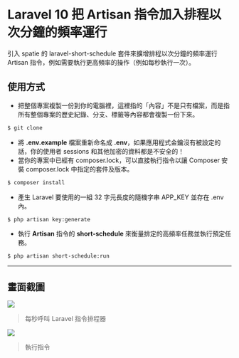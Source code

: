 # Laravel 10 把 Artisan 指令加入排程以次分鐘的頻率運行

引入 spatie 的 laravel-short-schedule 套件來擴增排程以次分鐘的頻率運行 Artisan 指令，例如需要執行更高頻率的操作（例如每秒執行一次）。

## 使用方式
- 把整個專案複製一份到你的電腦裡，這裡指的「內容」不是只有檔案，而是指所有整個專案的歷史紀錄、分支、標籤等內容都會複製一份下來。
```sh
$ git clone
```
- 將 __.env.example__ 檔案重新命名成 __.env__，如果應用程式金鑰沒有被設定的話，你的使用者 sessions 和其他加密的資料都是不安全的！
- 當你的專案中已經有 composer.lock，可以直接執行指令以讓 Composer 安裝 composer.lock 中指定的套件及版本。
```sh
$ composer install
```
- 產生 Laravel 要使用的一組 32 字元長度的隨機字串 APP_KEY 並存在 .env 內。
```sh
$ php artisan key:generate
```
- 執行 __Artisan__ 指令的 __short-schedule__ 來衡量排定的高頻率任務並執行預定任務。
```sh
$ php artisan short-schedule:run
```

----

## 畫面截圖
![](https://i.imgur.com/XbVSzMX.png)
> 每秒呼叫 Laravel 指令排程器

![](https://i.imgur.com/3VEBZpo.png)
> 執行指令
